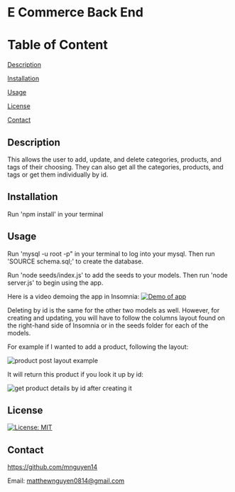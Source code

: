 # E Commerce Back End

# Table of Content
[Description](#Description)

[Installation](#Installation)

[Usage](#Usage)

[License](#License)

[Contact](#Contact)

## Description
This allows the user to add, update, and delete categories, products, and tags of their choosing. They can also get all the categories, products, and tags or get them individually by id.

## Installation
Run 'npm install' in your terminal

## Usage
Run 'mysql -u root -p" in your terminal to log into your mysql. Then run 'SOURCE schema.sql;' to create the database.

Run 'node seeds/index.js' to add the seeds to your models. Then run 'node server.js' to begin using the app.

Here is a video demoing the app in Insomnia:
[![Demo of app](https://i.gyazo.com/242ef7c7ae057a818ef073066f48c4eb.png)](https://www.youtube.com/watch?v=fqZak3MNedI)

Deleting by id is the same for the other two models as well. However, for creating and updating, you will have to follow the columns layout found on the right-hand side of Insomnia or in the seeds folder for each of the models.

For example if I wanted to add a product, following the layout:

![product post layout example](https://i.gyazo.com/d7a9da71cea4ae6d10402016a6024b88.png)

It will return this product if you look it up by id:

![get product details by id after creating it](https://i.gyazo.com/42f67f67c1bb6c801cc5e1b1c34dde62.png)

## License
[![License: MIT](https://img.shields.io/badge/License-MIT-yellow.svg)](https://opensource.org/licenses/MIT)

## Contact
https://github.com/mnguyen14

Email: matthewnguyen0814@gmail.com